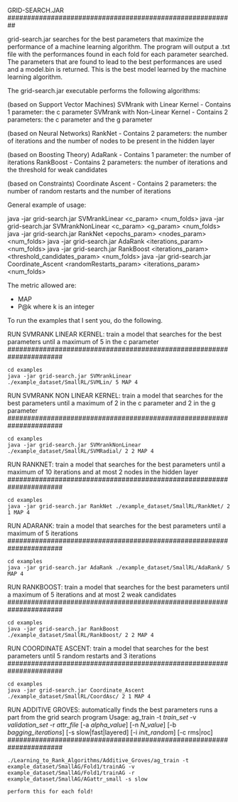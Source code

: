 GRID-SEARCH.JAR
##########################################################

grid-search.jar searches for the best parameters that maximize the performance of a machine learning algorithm. 
The program will output a .txt file with the performances found in each fold for each parameter searched.
The parameters that are found to lead to the best performances are used and a model.bin is returned. This is the best model
learned by the machine learning algorithm.

The grid-search.jar executable performs the following algorithms:

(based on Support Vector Machines)
SVMrank with Linear Kernel - Contains 1 parameter: the c parameter
SVMrank with Non-Linear Kernel - Contains 2 parameters: the c parameter and the g parameter

(based on Neural Networks)
RankNet - Contains 2 parameters: the number of iterations and the number of nodes to be present in the hidden layer

(based on Boosting Theory)
AdaRank - Contains 1 parameter: the number of iterations
RankBoost - Contains 2 parameters: the number of iterations and the threshold for weak candidates

(based on Constraints)
Coordinate Ascent - Contains 2 parameters: the number of random restarts and the number of iterations
 
General example of usage:

java -jar grid-search.jar SVMrankLinear <path> <c_param> <metric> <num_folds>
java -jar grid-search.jar SVMrankNonLinear <path> <c_param> <g_param> <metric> <num_folds>
java -jar grid-search.jar RankNet <path> <epochs_param> <nodes_param> <metric> <num_folds>
java -jar grid-search.jar AdaRank <path> <iterations_param> <metric> <num_folds>
java -jar grid-search.jar RankBoost <path> <iterations_param> <threshold_candidates_param> <metric> <num_folds>
java -jar grid-search.jar Coordinate_Ascent <path> <randomRestarts_param> <iterations_param> <metric> <num_folds>

The metric allowed are:
- MAP
- P@k where k is an integer

To run the examples that I sent you, do the following.

RUN SVMRANK LINEAR KERNEL: train a model that searches for the best parameters until a maximum of 5 in the c parameter
######################################################################

	cd examples
 	java -jar grid-search.jar SVMrankLinear ./example_dataset/SmallRL/SVMLin/ 5 MAP 4 
	

RUN SVMRANK NON LINEAR KERNEL: train a model that searches for the best parameters until a maximum of 2 in the c parameter and 2 in the g parameter
######################################################################

	cd examples
	java -jar grid-search.jar SVMrankNonLinear ./example_dataset/SmallRL/SVMRadial/ 2 2 MAP 4

RUN RANKNET: train a model that searches for the best parameters until a maximum of 10 iterations and at most 2 nodes in the hidden layer
######################################################################

	cd examples
	java -jar grid-search.jar RankNet ./example_dataset/SmallRL/RankNet/ 2 1 MAP 4

RUN ADARANK: train a model that searches for the best parameters until a maximum of 5 iterations
######################################################################

	cd examples
	java -jar grid-search.jar AdaRank ./example_dataset/SmallRL/AdaRank/ 5 MAP 4

RUN RANKBOOST: train a model that searches for the best parameters until a maximum of 5 iterations and at most 2 weak candidates 
######################################################################

	cd examples
	java -jar grid-search.jar RankBoost ./example_dataset/SmallRL/RankBoost/ 2 2 MAP 4

RUN COORDINATE ASCENT: train a model that searches for the best parameters until 5 random restarts and 3 iterations
######################################################################

	cd examples
	java -jar grid-search.jar Coordinate_Ascent ./example_dataset/SmallRL/CoordAsc/ 2 1 MAP 4
	
RUN ADDITIVE GROVES: automatically finds the best parameters
runs a part from the grid search program
Usage: ag_train -t _train_set_ -v _validation_set_ -r _attr_file_ [-a _alpha_value_] [-n _N_value_] [-b _bagging_iterations_] [-s slow|fast|layered] [-i _init_random_] [-c rms|roc]
######################################################################

	./Learning_to_Rank_Algorithms/Additive_Groves/ag_train -t example_dataset/SmallAG/Fold1/trainAG -v example_dataset/SmallAG/Fold1/trainAG -r example_dataset/SmallAG/AGattr_small -s slow
	
	perform this for each fold!
	
